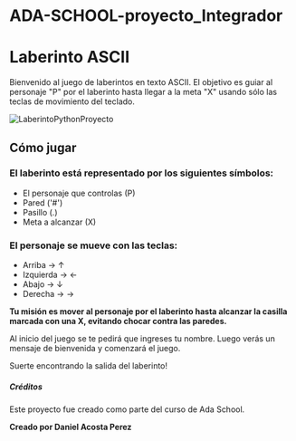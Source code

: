 # ADA-SCHOOL-proyecto_Integrador

<h1>Laberinto ASCII</h1>
Bienvenido al juego de laberintos en texto ASCII. El objetivo es guiar al personaje "P" por el laberinto hasta llegar a la meta "X" usando sólo las teclas de movimiento del teclado.

![LaberintoPythonProyecto](https://github.com/Daniel-Acosta-Perez/ADA-SCHOOL-proyecto_Integrador/assets/120292051/474d20d4-2627-4038-8479-5a7e264181e1)



<h2>Cómo jugar</h2>
<h3>El laberinto está representado por los siguientes símbolos:</h3>

- El personaje que controlas (P)
- Pared ('#')
- Pasillo (.)
- Meta a alcanzar (X)

<h3>El personaje se mueve con las teclas:</h3>

- Arriba → ↑
- Izquierda → ←
- Abajo → ↓
- Derecha → →

**Tu misión es mover al personaje por el laberinto hasta alcanzar la casilla marcada con una X, evitando chocar contra las paredes.**

Al inicio del juego se te pedirá que ingreses tu nombre. Luego verás un mensaje de bienvenida y comenzará el juego.

Suerte encontrando la salida del laberinto!

<h5>Créditos</h5>
Este proyecto fue creado como parte del curso de Ada School.

**Creado por Daniel Acosta Perez**
